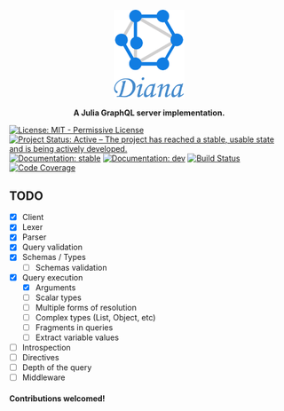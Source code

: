 <p align="center"><img src="diana-banner.png" width="25%" ></p>
<p align="center">
<strong>A Julia GraphQL server implementation.</strong>

[![License: MIT - Permissive License](https://img.shields.io/badge/License-MIT-blue.svg)](https://img.shields.io/badge/License-MIT-blue.svg)
[![Project Status: Active – The project has reached a stable, usable state and is being actively developed.](https://www.repostatus.org/badges/latest/active.svg)](https://www.repostatus.org/#active)
[![Documentation: stable](https://img.shields.io/badge/docs-stable-blue.svg)](https://codeneomatrix.github.io/Diana.jl/stable)
[![Documentation: dev](https://img.shields.io/badge/docs-dev-blue.svg)](https://codeneomatrix.github.io/Diana.jl/dev)
[![Build Status](https://travis-ci.org/codeneomatrix/Diana.jl.svg?branch=master)](https://travis-ci.org/codeneomatrix/Diana.jl)
[![Code Coverage](https://codecov.io/gh/codeneomatrix/Diana.jl/branch/master/graph/badge.svg)](https://codecov.io/gh/codeneomatrix/Diana.jl)

## TODO
- [x] Client
- [x] Lexer
- [x] Parser
- [x] Query validation
- [x] Schemas / Types
  - [ ] Schemas validation
- [x] Query execution
  - [x] Arguments
  - [ ] Scalar types
  - [ ] Multiple forms of resolution
  - [ ] Complex types (List, Object, etc)
  - [ ] Fragments in queries
  - [ ] Extract variable values
- [ ] Introspection
- [ ] Directives
- [ ] Depth of the query
- [ ] Middleware

#### Contributions welcomed!
